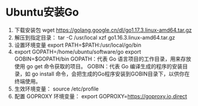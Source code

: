 # Ubuntu安装Go
1. 下载安装包 wget https://golang.google.cn/dl/go1.17.3.linux-amd64.tar.gz
2. 解压到指定目录： tar -C  /usr/local  xzf go1.16.3.linux-amd64.tar.gz
3. 设置环境变量 export PATH=$PATH:/usr/local/go/bin
4. export GOPATH=/home/ubuntu/software/go
    export GOBIN=$GOPATH/bin
	GOPATH：代表 Go 语言项目的工作目录，用来存放使用 go get 命令获取的项目。
	GOBIN：代表 Go 编译生成的程序的安装目录，如 go install 命令，会把生成的Go程序安装到GOBIN目录下，以供你在终端使用。
5. 生效环境变量： source /etc/profile
6. 配置 GOPROXY 环境变量： export GOPROXY=https://goproxy.io,direct
   
